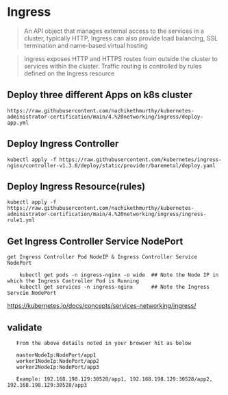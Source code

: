 # Ingress

> An API object that manages external access to the services in a cluster, typically HTTP, Ingress can also provide load balancing, SSL termination and name-based virtual hosting

> Ingress exposes HTTP and HTTPS routes from outside the cluster to services within the cluster. Traffic routing is controlled by rules defined on the Ingress resource


## Deploy three different Apps on k8s cluster

`https://raw.githubusercontent.com/nachikethmurthy/kubernetes-administrator-certification/main/4.%20networking/ingress/deploy-app.yml`


## Deploy Ingress Controller 

`kubectl apply -f https://raw.githubusercontent.com/kubernetes/ingress-nginx/controller-v1.3.0/deploy/static/provider/baremetal/deploy.yaml`



## Deploy Ingress Resource(rules)

`kubectl apply -f https://raw.githubusercontent.com/nachikethmurthy/kubernetes-administrator-certification/main/4.%20networking/ingress/ingress-rule1.yml`


## Get Ingress Controller Service NodePort 

``` 
get Ingress Controller Pod NodeIP & Ingress Controller Service NodePort

    kubectl get pods -n ingress-nginx -o wide  ## Note the Node IP in which the Ingress Controller Pod is Running
    kubectl get services -n ingress-nginx      ## Note the Ingress Servcie NodePort
```

https://kubernetes.io/docs/concepts/services-networking/ingress/

## validate 

``` 
   From the above details noted in your browser hit as below
   
   masterNodeIp:NodePort/app1
   worker1NodeIp:NodePort/app2
   worker2NodeIp:NodePort/app3
   
   Example: 192.168.198.129:30528/app1, 192.168.198.129:30528/app2, 192.168.198.129:30528/app3
   
```
